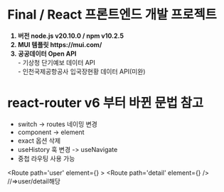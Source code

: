 # Final / React 프론트엔드 개발 프로젝트
<ol>
<strong><li>버전 node.js v20.10.0 / npm v10.2.5</li> </strong>
<strong><li>MUI 템플릿 https://mui.com/</li></strong>
<strong><li>공공데이터 Open API</li></strong>
- 기상청 단기예보 데이터 API <br/>
- 인천국제공항공사 입국장현황 데이터 API(미완)
</ol>
  

# react-router v6 부터 바뀐 문법 참고
- switch -> routes 네이밍 변경
- component -> element
- exact 옵션 삭제
- useHistory 훅 변경 -> useNavigate
- 중첩 라우팅 사용 가능

<Route path='user' element={<User />} >
  <Route path='detail' element={<UserDetail />} />   //=>user/detail해당
</Route>
